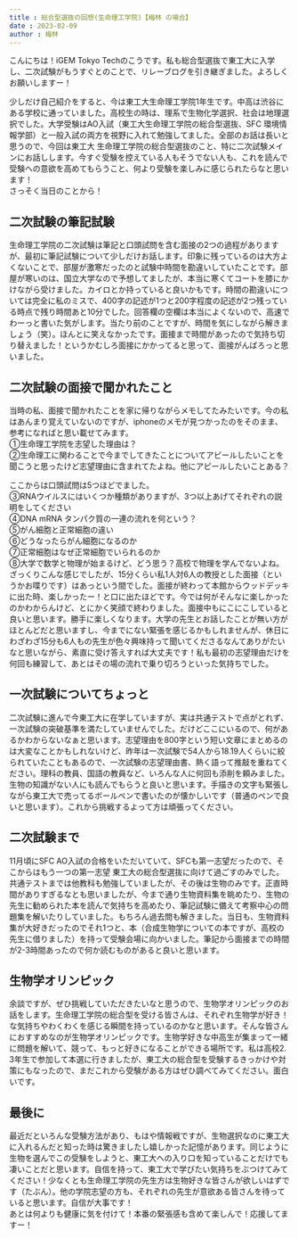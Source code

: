 ```yaml
---
title : 総合型選抜の回想(生命理工学院)【梅林 の場合】
date : 2023-02-09
author : 梅林
---
```


こんにちは！iGEM Tokyo Techのこうです。私も総合型選抜で東工大に入学し、二次試験がもうすぐとのことで、リレーブログを引き継ぎました。よろしくお願いしますー！

<!--more-->

少しだけ自己紹介をすると、今は東工大生命理工学院1年生です。中高は渋谷にある学校に通っていました。高校生の時は、理系で生物化学選択、社会は地理選択でした。大学受験はAO入試（東工大生命理工学院の総合型選抜、SFC 環境情報学部）と一般入試の両方を視野に入れて勉強してました。全部のお話は長いと思うので、今回は東工大 生命理工学院の総合型選抜のこと、特に二次試験メインにお話しします。今すぐ受験を控えている人もそうでない人も、これを読んで受験への意欲を高めてもらうこと、何より受験を楽しみに感じられたらなと思います！  
さっそく当日のことから！

## 二次試験の筆記試験
生命理工学院の二次試験は筆記と口頭試問を含む面接の2つの過程がありますが、最初に筆記試験について少しだけお話します。印象に残っているのは大方よくないことで、部屋が激寒だったのと試験中時間を勘違いしていたことです。部屋が寒いのは、国立大学なので予想してましたが、本当に寒くてコートを膝にかけながら受けました。カイロとか持っていると良いかもです。時間の勘違いについては完全に私のミスで、400字の記述が1つと200字程度の記述が2つ残っている時点で残り時間あと10分でした。回答欄の空欄は本当によくないので、高速でわーっと書いた気がします。当たり前のことですが、時間を気にしながら解きましょう（笑）。ほんとに笑えなかったです。面接まで時間があったので気持ち切り替えました！というかむしろ面接にかかってると思って、面接がんばろっと思いました。

## 二次試験の面接で聞かれたこと
当時の私、面接で聞かれたことを家に帰りながらメモしてたみたいです。今の私はあんまり覚えていないのですが、iphoneのメモが見つかったのをそのまま、参考になればと思い載せてみます。  
①生命理工学院を志望した理由は？  
②生命理工に関わることで今までしてきたことについてアピールしたいことを聞こうと思ったけど志望理由に含まれてたよね。他にアピールしたいことある？

ここからは口頭試問は5つほどでました。  
③RNAウイルスにはいくつか種類がありますが、3つ以上あげてそれぞれの説明をしてください  
④DNA mRNA タンパク質の一連の流れを何という？  
⑤がん細胞と正常細胞の違い  
⑥どうなったらがん細胞になるのか  
⑦正常細胞はなぜ正常細胞でいられるのか  
⑧大学で数学と物理が始まるけど、どう思う？高校で物理を学んでないよね。  
ざっくりこんな感じでしたが、15分くらい私1人対6人の教授とした面接（というかお喋りです）はあっという間でした。面接が終わって本館からウッドデッキに出た時、楽しかったー！と口に出たほどです。今では何がそんなに楽しかったのかわからんけど、とにかく笑顔で終わりました。面接中もにこにこしていると良いと思います。勝手に楽しくなります。大学の先生とお話したことが無い方がほとんどだと思いますし、今までにない緊張を感じるかもしれませんが、休日にわざわざ15分も6人もの先生が色々興味持って聞いてくださるなんてありがたいなと思いながら、素直に受け答えすれば大丈夫です！私も最初の志望理由だけを何回も練習して、あとはその場の流れで乗り切ろうといった気持ちでした。

## 一次試験についてちょっと
二次試験に進んで今東工大に在学していますが、実は共通テストで点がとれず、一次試験の突破基準を満たしていませんでした。だけどここにいるので、何があるかわからないなぁと思います。志望理由を800字という短い文章にまとめるのは大変なことかもしれないけど、昨年は一次試験で54人から18.19人くらいに絞られていたこともあるので、一次試験の志望理由書、熱く語って推敲を重ねてください。理科の教員、国語の教員など、いろんな人に何回も添削を頼みました。生物の知識がない人にも読んでもらうと良いと思います。手描きの文字も緊張しながら東工大で売ってるボールペンで書いたのが懐かしいです（普通のペンで良いと思います）。これから挑戦するよって方は頑張ってください。

## 二次試験まで
11月頃にSFC AO入試の合格をいただいていて、SFCも第一志望だったので、そこからはもう一つの第一志望 東工大の総合型選抜に向けて過ごすのみでした。共通テストまでは他教科も勉強していましたが、その後は生物のみです。正直時間がありすぎるなとも思いましたが、今まで通り生物資料集を眺めたり、生物の先生に勧められた本を読んで気持ちを高めたり、筆記試験に備えて考察中心の問題集を解いたりしていました。もちろん過去問も解きました。当日も、生物資料集が大好きだったのでそれ1つと、本（合成生物学についての本ですが、高校の先生に借りました）を持って受験会場に向かいました。筆記から面接までの時間が2-3時間あったので何か読むものがあると良いと思います。

## 生物学オリンピック
余談ですが、ぜひ挑戦していただきたいなと思うので、生物学オリンピックのお話をします。生命理工学院の総合型を受ける皆さんは、それぞれ生物学が好き！な気持ちやわくわくを感じる瞬間を持っているのかなと思います。そんな皆さんにおすすめなのが生物学オリンピックです。生物学好きな中高生が集まって一緒に問題を解いて、競って、もっと好きになることができる場所です。私は高校2. 3年生で参加して本選に行きましたが、東工大の総合型を受験するきっかけや対策にもなったので、まだこれから受験がある方はぜひ調べてみてください。面白いです。


## 最後に
最近だといろんな受験方法があり、もはや情報戦ですが、生物選択なのに東工大に入れるんだと知った時は驚きましたし嬉しかった記憶があります。同じように生物を選んでこの受験をしようと、東工大への入り口を知っていることだけでも凄いことだと思います。自信を持って、東工大で学びたい気持ちをぶつけてみてください！少なくとも生命理工学院の先生方は生物好きな皆さんが欲しいはずです（たぶん）。他の学院志望の方も、それぞれの先生が意欲ある皆さんを待っていると思います。自信が大事です！  
あとは何よりも健康に気を付けて！本番の緊張感も含めて楽しんで！応援してますー！